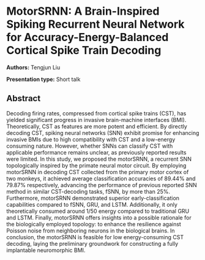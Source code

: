 # MotorSRNN: A Brain-Inspired Spiking Recurrent Neural Network for Accuracy-Energy-Balanced Cortical Spike Train Decoding

**Authors:** Tengjun Liu

**Presentation type:** Short talk

## Abstract

Decoding firing rates, compressed from cortical spike trains (CST), has yielded significant progress in invasive brain-machine interfaces (BMI). Theoretically, CST as features are more potent and efficient. By directly decoding CST, spiking neural networks (SNN) exhibit promise for enhancing invasive BMIs due to high compatibility with CST and a low-energy consuming nature. However, whether SNNs can classify CST with applicable performance remains unclear, as previously reported results were limited. In this study, we proposed the motorSRNN, a recurrent SNN topologically inspired by the primate neural motor circuit. By employing motorSRNN in decoding CST collected from the primary motor cortex of two monkeys, it achieved average classification accuracies of 89.44% and 79.87% respectively, advancing the performance of previous reported SNN method in similar CST-decoding tasks, fSNN, by more than 25%. Furthermore, motorSRNN demonstrated superior early-classification capabilities compared to fSNN, GRU, and LSTM. Additionally, it only theoretically consumed around 1/50 energy compared to traditional GRU and LSTM. Finally, motorSRNN offers insights into a possible rationale for the biologically employed topology: to enhance the resilience against Poisson noise from neighboring neurons in the biological brains. In conclusion, the motorSRNN is feasible for low energy-consuming CST decoding, laying the preliminary groundwork for constructing a fully implantable neuromorphic BMI.